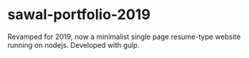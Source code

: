 # sawal-portfolio-2019

Revamped for 2019, now a minimalist single page resume-type website running on nodejs.
Developed with gulp.
